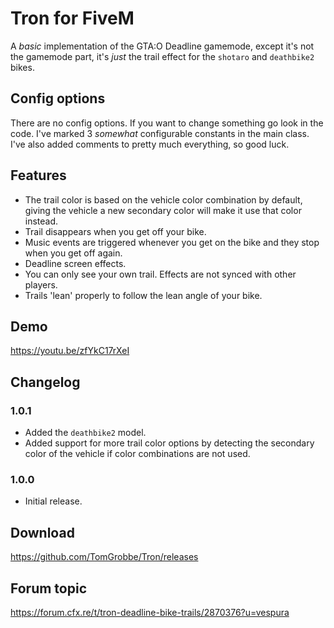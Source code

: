 # Tron for FiveM

A *basic* implementation of the GTA:O Deadline gamemode, except it's not the gamemode part, it's *just* the trail effect for the `shotaro` and `deathbike2` bikes.

## Config options

There are no config options.
If you want to change something go look in the code.
I've marked 3 *somewhat* configurable constants in the main class.
I've also added comments to pretty much everything, so good luck.

## Features

- The trail color is based on the vehicle color combination by default, giving the vehicle a new secondary color will make it use that color instead.
- Trail disappears when you get off your bike.
- Music events are triggered whenever you get on the bike and they stop when you get off again.
- Deadline screen effects.
- You can only see your own trail. Effects are not synced with other players.
- Trails 'lean' properly to follow the lean angle of your bike.

## Demo

https://youtu.be/zfYkC17rXeI

## Changelog

### 1.0.1

- Added the `deathbike2` model.
- Added support for more trail color options by detecting the secondary color of the vehicle if color combinations are not used.

### 1.0.0

- Initial release.

## Download

https://github.com/TomGrobbe/Tron/releases

## Forum topic

https://forum.cfx.re/t/tron-deadline-bike-trails/2870376?u=vespura
